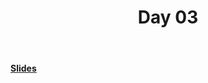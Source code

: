 <div align="center">
  <h1>Day 03</h1>
  <br/>
</div>

<h4><a href="https://docs.google.com/presentation/d/1BM7YTcXFPTQZATM-PMGZjvn5ucZ8RwHyPynEDVJ0FGA/edit?usp=sharing">Slides</a></h4>
<br>

